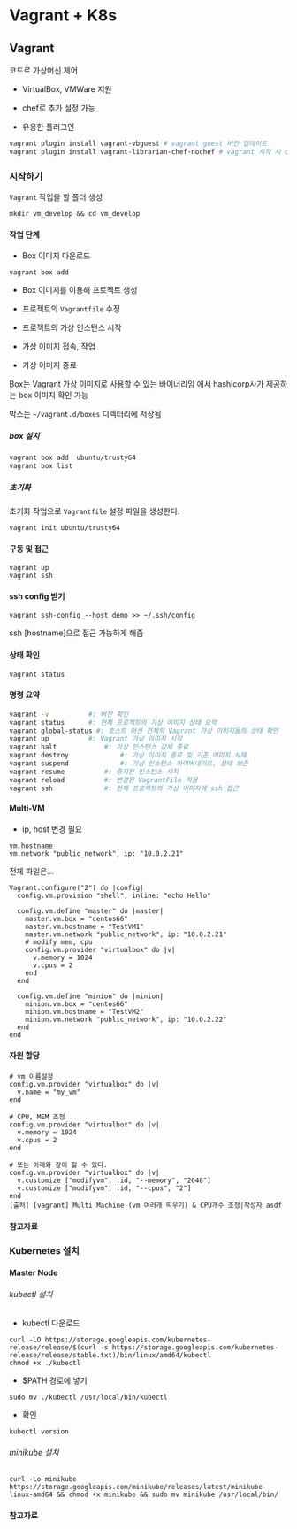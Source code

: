 # Vagrant + K8s

## Vagrant

코드로 가상머신 제어

* VirtualBox, VMWare 지원

* chef로 추가 설정 가능

* 유용한 플러그인

```bash
vagrant plugin install vagrant-vbguest # vagrant guest 버전 업데이트
vagrant plugin install vagrant-librarian-chef-nochef # vagrant 시작 시 chef 실행
```

### 시작하기

`Vagrant` 작업을 할 폴더 생성

`mkdir vm_develop && cd vm_develop`

#### 작업 단계

* Box 이미지 다운로드

`vagrant box add`

* Box 이미지를 이용해 프로젝트 생성

* 프로젝트의 `Vagrantfile` 수정

* 프로젝트의 가상 인스턴스 시작

* 가상 이미지 접속, 작업

* 가상 이미지 종료

Box는 Vagrant 가상 이미지로 사용할 수 있는 바이너리임
[](https://atlas.hashicorp.com/boxes/search)에서 hashicorp사가 제공하는 box 이미지 확인 가능

박스는 `~/vagrant.d/boxes` 디렉터리에 저장됨

##### box 설치

```bash
vagrant box add  ubuntu/trusty64
vagrant box list
```


##### 초기화

초기화 작업으로 `Vagrantfile` 설정 파일을 생성한다.

```
vagrant init ubuntu/trusty64
```

#### 구동 및 접근

```
vagrant up
vagrant ssh
```

#### ssh config 받기

```
vagrant ssh-config --host demo >> ~/.ssh/config
```

ssh [hostname]으로 접근 가능하게 해줌

#### 상태 확인

```
vagrant status
```

#### 명령 요약

```bash
vagrant -v          #: 버전 확인
vagrant status      #: 현재 프로젝트의 가상 이미지 상태 요약
vagrant global-status #: 호스트 머신 전체의 Vagrant 가상 이미지들의 상태 확인
vagrant up          #: Vagrant 가상 이미지 시작
vagrant halt            #: 가상 인스턴스 강제 종료
vagrant destroy             #: 가상 이미지 종료 및 기존 이미지 삭제
vagrant suspend             #: 가상 인스턴스 하이버네이트, 상태 보존
vagrant resume          #: 중지된 인스턴스 시작
vagrant reload          #: 변경된 VagrantFile 적용
vagrant ssh             #: 현재 프로젝트의 가상 이미지에 ssh 접근
```

#### Multi-VM

* ip, host 변경 필요

```
vm.hostname
vm.network "public_network", ip: "10.0.2.21"
```

전체 파일은...

```Vagrantfile
Vagrant.configure("2") do |config|
  config.vm.provision "shell", inline: "echo Hello"

  config.vm.define "master" do |master|
    master.vm.box = "centos66"
    master.vm.hostname = "TestVM1"
    master.vm.network "public_network", ip: "10.0.2.21"
    # modify mem, cpu
    config.vm.provider "virtualbox" do |v|
      v.memory = 1024
      v.cpus = 2
    end
  end

  config.vm.define "minion" do |minion|
    minion.vm.box = "centos66"
    minion.vm.hostname = "TestVM2"
    minion.vm.network "public_network", ip: "10.0.2.22"
  end
end
```

#### 자원 할당

```vagrantfile
# vm 이름설정
config.vm.provider "virtualbox" do |v|
  v.name = "my_vm"
end

# CPU, MEM 조정
config.vm.provider "virtualbox" do |v|
  v.memory = 1024
  v.cpus = 2
end

# 또는 아래와 같이 할 수 있다.
config.vm.provider "virtualbox" do |v|
  v.customize ["modifyvm", :id, "--memory", "2048"]
  v.customize ["modifyvm", :id, "--cpus", "2"]   
end
[출처] [vagrant] Multi Machine (vm 여러개 띄우기) & CPU개수 조정|작성자 asdf
```

#### 참고자료

[](https://rorlab.org/rblogs/232)
[](http://taewan.kim/post/vagrant_intro/)
[](http://blog.naver.com/PostView.nhn?blogId=sory1008&logNo=220759894761&categoryNo=0&parentCategoryNo=0&viewDate=&currentPage=1&postListTopCurrentPage=1&from=postView)

### Kubernetes 설치

#### Master Node

###### kubectl 설치

* kubectl 다운로드

```
curl -LO https://storage.googleapis.com/kubernetes-release/release/$(curl -s https://storage.googleapis.com/kubernetes-release/release/stable.txt)/bin/linux/amd64/kubectl
chmod +x ./kubectl
```

* $PATH 경로에 넣기

```
sudo mv ./kubectl /usr/local/bin/kubectl
```

* 확인

```
kubectl version
```

###### minikube 설치

```
curl -Lo minikube https://storage.googleapis.com/minikube/releases/latest/minikube-linux-amd64 && chmod +x minikube && sudo mv minikube /usr/local/bin/ 
```

#### 참고자료

[](https://kubernetes.io/docs/tasks/tools/install-kubectl/)

